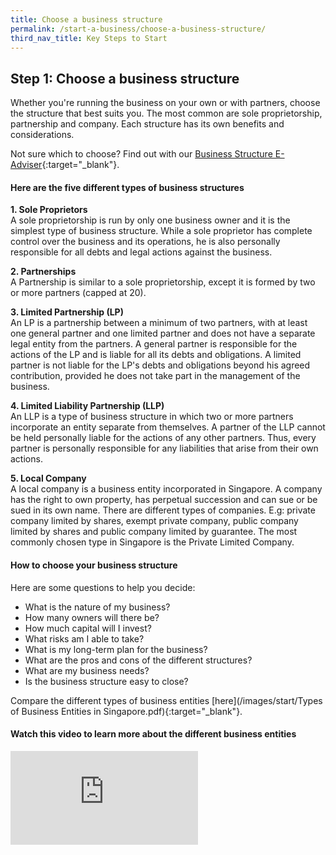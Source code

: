 ```yaml
---
title: Choose a business structure
permalink: /start-a-business/choose-a-business-structure/
third_nav_title: Key Steps to Start
---
```


## Step 1: Choose a business structure

Whether you're running the business on your own or with partners, choose the structure that best suits you. The most common are sole proprietorship, partnership and company. Each structure has its own benefits and considerations.

Not sure which to choose? Find out with our [Business Structure E-Adviser](https://www.google.com.sg/){:target="_blank"}.

#### Here are the five different types of business structures

**1. Sole Proprietors**
<br>A sole proprietorship is run by only one business owner and it is the simplest type of business structure. While a sole proprietor has complete control over the business and its operations, he is also personally responsible for all debts and legal actions against the business.

**2. Partnerships**
<br>A Partnership is similar to a sole proprietorship, except it is formed by two or more partners (capped at 20).

**3. Limited Partnership (LP)**
<br>An LP is a partnership between a minimum of two partners, with at least one general partner and one limited partner and does not have a separate legal entity from the partners. A general partner is responsible for the actions of the LP and is liable for all its debts and obligations. A limited partner is not liable for the LP's debts and obligations beyond his agreed contribution, provided he does not take part in the management of the business.

**4. Limited Liability Partnership (LLP)**
<br>An LLP is a type of business structure in which two or more partners incorporate an entity separate from themselves. A partner of the LLP cannot be held personally liable for the actions of any other partners. Thus, every partner is personally responsible for any liabilities that arise from their own actions.

**5. Local Company**
<br>A local company is a business entity incorporated in Singapore. A company has the right to own property, has perpetual succession and can sue or be sued in its own name. There are different types of companies. E.g: private company limited by shares, exempt private company, public company limited by shares and public company limited by guarantee. The most commonly chosen type in Singapore is the Private Limited Company.

#### How to choose your business structure

Here are some questions to help you decide:

- What is the nature of my business?
- How many owners will there be?
- How much capital will I invest?
- What risks am I able to take?
- What is my long-term plan for the business?
- What are the pros and cons of the different structures?
- What are my business needs?
- Is the business structure easy to close?

Compare the different types of business entities [here](/images/start/Types of Business Entities in Singapore.pdf){:target="_blank"}.

#### Watch this video to learn more about the different business entities

<div class="bp-youtube">
  <iframe src="https://www.youtube.com/embed/AUDy57BK-rU" frameborder="0" allow="autoplay; encrypted-media" allowfullscreen>  </iframe>
</div>
